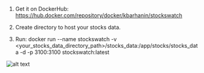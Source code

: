 
1. Get it on DockerHub:
https://hub.docker.com/repository/docker/kbarhanin/stockswatch

2. Create directory to host your stocks data.

3. Run:
docker run --name stockswatch -v <your_stocks_data_directory_path>/stocks_data:/app/stocks/stocks_data -d -p 3100:3100 stockswatch:latest

![alt text](https://user-images.githubusercontent.com/34001701/77069152-91f45d80-69f0-11ea-8cba-5abeabd33584.png)
